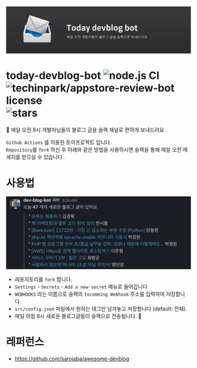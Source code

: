 ![](./.github/images/header.png)
# today-devblog-bot ![node.js CI](https://github.com/techinpark/today-devblog-bot/workflows/node.js%20CI/badge.svg?branch=develop) ![techinpark/appstore-review-bot license](https://img.shields.io/github/license/techinpark/today-devblog-bot?color=blue) ![stars](https://img.shields.io/github/stars/techinpark/today-devblog-bot?color=yellow&style=social)

📨 매일 오전 8시 개발자님들의 블로그 글을 슬랙 채널로 편하게 보내드려요

`Github Actions` 를 이용한 토이프로젝트 입니다.  
`Repository`를 `fork` 하신 후 아래와 같은 방법을 사용하시면 슬랙을 통해 매일 오전 메세지를 받으실 수 있습니다. 

# 사용법

![](./.github/images/screenshot.png)

- 레포지토리를 `fork` 합니다.
- `Settings` - `Secrets` - `Add a new secret` 메뉴로 들어갑니다
- `WEBHOOKS` 라는 이름으로 슬랙의 `Incomming Webhook` 주소를 입력하여 저장합니다.
- `src/config.json` 파일에서 원하는 태그만 남겨놓고 저장합니다 (default: 전체).
- 매일 아침 8시 새로운 블로그글들이 슬랙으로 전송됩니다. 🎉


# 레퍼런스
- https://github.com/sarojaba/awesome-devblog
